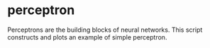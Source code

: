 # perceptron
Perceptrons are the building blocks of neural networks. 
This script constructs and plots an example of simple perceptron. 
